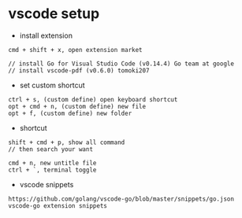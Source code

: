 # vscode setup

* install extension
```
cmd + shift + x, open extension market

// install Go for Visual Studio Code (v0.14.4) Go team at google
// install vscode-pdf (v0.6.0) tomoki207
```

* set custom shortcut
```
ctrl + s, (custom define) open keyboard shortcut
opt + cmd + n, (custom define) new file
opt + f, (custom define) new folder
```

* shortcut
```
shift + cmd + p, show all command
// then search your want

cmd + n, new untitle file
ctrl + `, terminal toggle
```

* vscode snippets
```
https://github.com/golang/vscode-go/blob/master/snippets/go.json
vscode-go extension snippets
```